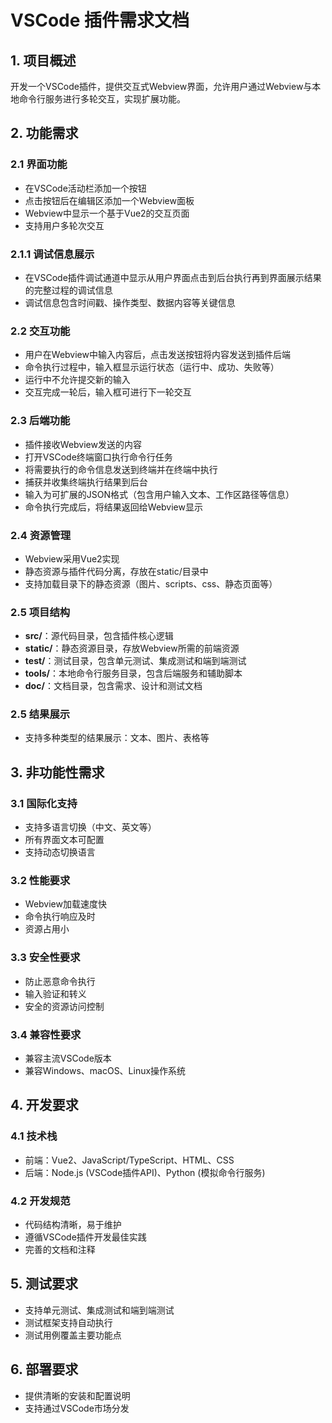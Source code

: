 # VSCode 插件需求文档

## 1. 项目概述
开发一个VSCode插件，提供交互式Webview界面，允许用户通过Webview与本地命令行服务进行多轮交互，实现扩展功能。

## 2. 功能需求

### 2.1 界面功能
- 在VSCode活动栏添加一个按钮
- 点击按钮后在编辑区添加一个Webview面板
- Webview中显示一个基于Vue2的交互页面
- 支持用户多轮次交互

### 2.1.1 调试信息展示
- 在VSCode插件调试通道中显示从用户界面点击到后台执行再到界面展示结果的完整过程的调试信息
- 调试信息包含时间戳、操作类型、数据内容等关键信息

### 2.2 交互功能
- 用户在Webview中输入内容后，点击发送按钮将内容发送到插件后端
- 命令执行过程中，输入框显示运行状态（运行中、成功、失败等）
- 运行中不允许提交新的输入
- 交互完成一轮后，输入框可进行下一轮交互

### 2.3 后端功能
- 插件接收Webview发送的内容
- 打开VSCode终端窗口执行命令行任务
- 将需要执行的命令信息发送到终端并在终端中执行
- 捕获并收集终端执行结果到后台
- 输入为可扩展的JSON格式（包含用户输入文本、工作区路径等信息）
- 命令执行完成后，将结果返回给Webview显示

### 2.4 资源管理
- Webview采用Vue2实现
- 静态资源与插件代码分离，存放在static/目录中
- 支持加载目录下的静态资源（图片、scripts、css、静态页面等）

### 2.5 项目结构
- **src/**：源代码目录，包含插件核心逻辑
- **static/**：静态资源目录，存放Webview所需的前端资源
- **test/**：测试目录，包含单元测试、集成测试和端到端测试
- **tools/**：本地命令行服务目录，包含后端服务和辅助脚本
- **doc/**：文档目录，包含需求、设计和测试文档

### 2.5 结果展示
- 支持多种类型的结果展示：文本、图片、表格等

## 3. 非功能性需求

### 3.1 国际化支持
- 支持多语言切换（中文、英文等）
- 所有界面文本可配置
- 支持动态切换语言

### 3.2 性能要求
- Webview加载速度快
- 命令执行响应及时
- 资源占用小

### 3.3 安全性要求
- 防止恶意命令执行
- 输入验证和转义
- 安全的资源访问控制

### 3.4 兼容性要求
- 兼容主流VSCode版本
- 兼容Windows、macOS、Linux操作系统

## 4. 开发要求

### 4.1 技术栈
- 前端：Vue2、JavaScript/TypeScript、HTML、CSS
- 后端：Node.js (VSCode插件API)、Python (模拟命令行服务)

### 4.2 开发规范
- 代码结构清晰，易于维护
- 遵循VSCode插件开发最佳实践
- 完善的文档和注释

## 5. 测试要求
- 支持单元测试、集成测试和端到端测试
- 测试框架支持自动执行
- 测试用例覆盖主要功能点

## 6. 部署要求
- 提供清晰的安装和配置说明
- 支持通过VSCode市场分发